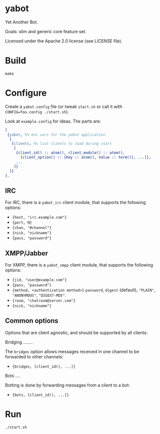yabot
=====

Yet Another Bot.

Goals: slim and generic core feature set.

Licensed under the Apache 2.0 license (see LICENSE file).


Build
=====

```
make
```


Configure
=========

Create a `yabot.config` file (or tweak `start.sh` or call it with `CONFIG=foo.config ./start.sh`).

Look at `example.config` for ideas.
The parts are:

```erlang
[
 {yabot, %% env vars for the yabot application
  [
   {clients, %% list clients to load during start
    [
     {client_id() :: atom(), client_module() :: atom(),
       [client_option() :: {Key :: atom(), Value :: term()}, ...]},
     ...
    ]}
  ]}
].
```


IRC
---

For IRC, there is a `yabot_irc` client module, that supports the following options:
- `{host, "irc.example.com"}`
- `{port, N}`
- `{chan, "#channel"}`
- `{nick, "nickname"}`
- `{pass, "password"}`


XMPP/Jabber
-----------

For XMPP, there is a `yabot_xmpp` client module, that supports the following options:
- `{jid, "user@example.com"}`
- `{pass, "password"}`
- `{method, <authentication method>}` `password`, `digest` (default), `"PLAIN"`, `"ANONYMOUS"`, `"DIGEST-MD5"`.
- `{room, "chatroom@server.com"}`
- `{nick, "nickname"}`


Common options
--------------

Options that are client agnostic, and should be supported by all clients:

Bridging
........

The `bridges` option allows messages received in one channel to be forwarded to other channels:
- `{bridges, [client_id(), ...]}`

Bots
....

Botting is done by forwarding messages from a client to a bot:
- `{bots, [client_id(), ...]}`


Run
===

```
./start.sh
```
